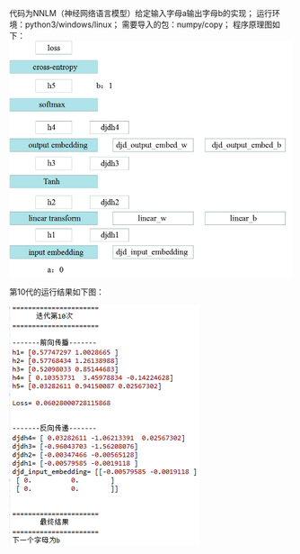 代码为NNLM（神经网络语言模型）给定输入字母a输出字母b的实现；
运行环境：python3/windows/linux；
需要导入的包：numpy/copy；
程序原理图如下：
![image](https://github.com/JXZe/learn/blob/master/nnlm/%E5%8E%9F%E7%90%86%E5%9B%BE.png)






第10代的运行结果如下图：


![result10](https://github.com/JXZe/learn/blob/master/nnlm/result10.png)
